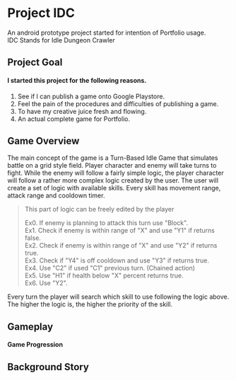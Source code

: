 # Project IDC
An android prototype project started for intention of Portfolio usage.  
IDC Stands for Idle Dungeon Crawler

## Project Goal
#### I started this project for the following reasons.
1. See if I can publish a game onto Google Playstore.
2. Feel the pain of the procedures and difficulties of publishing a game.
3. To have my creative juice fresh and flowing.
4. An actual complete game for Portfolio.

## Game Overview
The main concept of the game is a Turn-Based Idle Game that simulates battle on a grid style field. Player character and enemy will take turns to fight. While the enemy will follow a fairly simple logic, the player character will follow a rather more complex logic created by the user. The user will create a set of logic with available skills. Every skill has movement range, attack range and cooldown timer.  
> This part of logic can be freely edited by the player  
>   
> Ex0. If enemy is planning to attack this turn use "Block".  
> Ex1. Check if enemy is within range of "X" and use "Y1" if returns false.  
> Ex2. Check if enemy is within range of "X" and use "Y2" if returns true.  
> Ex3. Check if "Y4" is off cooldown and use "Y3" if returns true.  
> Ex4. Use "C2" if used "C1" previous turn. (Chained action)  
> Ex5. Use "H1" if health below "X" percent returns true.  
> Ex6. Use "Y2".  

Every turn the player will search which skill to use following the logic above.  
The higher the logic is, the higher the priority of the skill.  


## Gameplay




#### Game Progression
## Background Story
